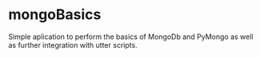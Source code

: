 # mongoBasics
 Simple aplication to perform the basics of MongoDb and PyMongo as well as further integration with utter scripts.
